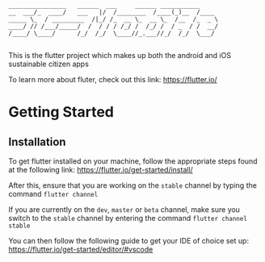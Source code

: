 ```
________________   ______  ___     ______ ___________     
__  ___/_  ____/   ___   |/  /________  /____(_)__  /____ 
_____ \_  / _________  /|_/ /_  __ \_  __ \_  /__  /_  _ \
____/ // /___/_____/  /  / / / /_/ /  /_/ /  / _  / /  __/
/____/ \____/      /_/  /_/  \____//_.___//_/  /_/  \___/ 
                                                          
```

This is the flutter project which makes up both the android and iOS sustainable citizen apps

To learn more about fluter, check out this link: https://flutter.io/

# Getting Started

## Installation 

To get flutter installed on your machine, follow the appropriate steps found at the following link: https://flutter.io/get-started/install/

After this, ensure that you are working on the `stable` channel by typing the command `flutter channel`

If you are currently on the `dev`, `master` or `beta` channel, make sure you switch to the `stable` channel by entering the command `flutter channel stable`

You can then follow the following guide to get your IDE of choice set up: https://flutter.io/get-started/editor/#vscode